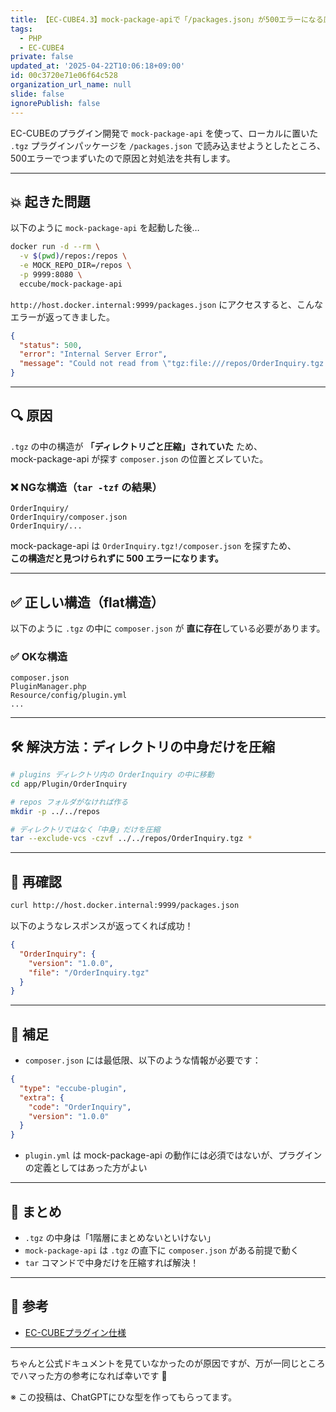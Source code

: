 ```yaml
---
title: 【EC-CUBE4.3】mock-package-apiで「/packages.json」が500エラーになる原因と解決方法
tags:
  - PHP
  - EC-CUBE4
private: false
updated_at: '2025-04-22T10:06:18+09:00'
id: 00c3720e71e06f64c528
organization_url_name: null
slide: false
ignorePublish: false
---
```

EC-CUBEのプラグイン開発で `mock-package-api` を使って、ローカルに置いた `.tgz` プラグインパッケージを `/packages.json` で読み込ませようとしたところ、500エラーでつまずいたので原因と対処法を共有します。

---

## 💥 起きた問題

以下のように `mock-package-api` を起動した後…

```bash
docker run -d --rm \
  -v $(pwd)/repos:/repos \
  -e MOCK_REPO_DIR=/repos \
  -p 9999:8080 \
  eccube/mock-package-api
```

`http://host.docker.internal:9999/packages.json` にアクセスすると、こんなエラーが返ってきました。

```json
{
  "status": 500,
  "error": "Internal Server Error",
  "message": "Could not read from \"tgz:file:///repos/OrderInquiry.tgz!/composer.json\" because it is not a file."
}
```

---

## 🔍 原因

`.tgz` の中の構造が **「ディレクトリごと圧縮」されていた** ため、  
mock-package-api が探す `composer.json` の位置とズレていた。

### ❌ NGな構造（`tar -tzf` の結果）

```
OrderInquiry/
OrderInquiry/composer.json
OrderInquiry/...
```

mock-package-api は `OrderInquiry.tgz!/composer.json` を探すため、  
**この構造だと見つけられずに 500 エラーになります。**

---

## ✅ 正しい構造（flat構造）

以下のように `.tgz` の中に `composer.json` が **直に存在**している必要があります。

### ✅ OKな構造

```
composer.json
PluginManager.php
Resource/config/plugin.yml
...
```

---

## 🛠 解決方法：ディレクトリの中身だけを圧縮

```bash
# plugins ディレクトリ内の OrderInquiry の中に移動
cd app/Plugin/OrderInquiry

# repos フォルダがなければ作る
mkdir -p ../../repos

# ディレクトリではなく「中身」だけを圧縮
tar --exclude-vcs -czvf ../../repos/OrderInquiry.tgz *
```

---

## 🚀 再確認

```bash
curl http://host.docker.internal:9999/packages.json
```

以下のようなレスポンスが返ってくれば成功！

```json
{
  "OrderInquiry": {
    "version": "1.0.0",
    "file": "/OrderInquiry.tgz"
  }
}
```

---

## 📌 補足

- `composer.json` には最低限、以下のような情報が必要です：

```json
{
  "type": "eccube-plugin",
  "extra": {
    "code": "OrderInquiry",
    "version": "1.0.0"
  }
}
```

- `plugin.yml` は mock-package-api の動作には必須ではないが、プラグインの定義としてはあった方がよい

---

## 🙏 まとめ

- `.tgz` の中身は「1階層にまとめないといけない」
- `mock-package-api` は `.tgz` の直下に `composer.json` がある前提で動く
- `tar` コマンドで中身だけを圧縮すれば解決！

---

## 🔗 参考

- [EC-CUBEプラグイン仕様](https://doc4.ec-cube.net/plugin_spec)

---

ちゃんと公式ドキュメントを見ていなかったのが原因ですが、万が一同じところでハマった方の参考になれば幸いです 🙌

※ この投稿は、ChatGPTにひな型を作ってもらってます。
